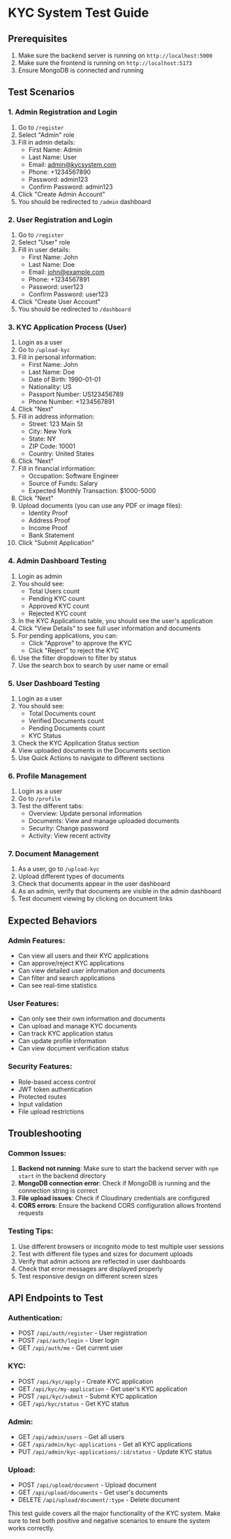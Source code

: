 # KYC System Test Guide

## Prerequisites
1. Make sure the backend server is running on `http://localhost:5000`
2. Make sure the frontend is running on `http://localhost:5173`
3. Ensure MongoDB is connected and running

## Test Scenarios

### 1. Admin Registration and Login
1. Go to `/register`
2. Select "Admin" role
3. Fill in admin details:
   - First Name: Admin
   - Last Name: User
   - Email: admin@kycsystem.com
   - Phone: +1234567890
   - Password: admin123
   - Confirm Password: admin123
4. Click "Create Admin Account"
5. You should be redirected to `/admin` dashboard

### 2. User Registration and Login
1. Go to `/register`
2. Select "User" role
3. Fill in user details:
   - First Name: John
   - Last Name: Doe
   - Email: john@example.com
   - Phone: +1234567891
   - Password: user123
   - Confirm Password: user123
4. Click "Create User Account"
5. You should be redirected to `/dashboard`

### 3. KYC Application Process (User)
1. Login as a user
2. Go to `/upload-kyc`
3. Fill in personal information:
   - First Name: John
   - Last Name: Doe
   - Date of Birth: 1990-01-01
   - Nationality: US
   - Passport Number: US123456789
   - Phone Number: +1234567891
4. Click "Next"
5. Fill in address information:
   - Street: 123 Main St
   - City: New York
   - State: NY
   - ZIP Code: 10001
   - Country: United States
6. Click "Next"
7. Fill in financial information:
   - Occupation: Software Engineer
   - Source of Funds: Salary
   - Expected Monthly Transaction: $1000-5000
8. Click "Next"
9. Upload documents (you can use any PDF or image files):
   - Identity Proof
   - Address Proof
   - Income Proof
   - Bank Statement
10. Click "Submit Application"

### 4. Admin Dashboard Testing
1. Login as admin
2. You should see:
   - Total Users count
   - Pending KYC count
   - Approved KYC count
   - Rejected KYC count
3. In the KYC Applications table, you should see the user's application
4. Click "View Details" to see full user information and documents
5. For pending applications, you can:
   - Click "Approve" to approve the KYC
   - Click "Reject" to reject the KYC
6. Use the filter dropdown to filter by status
7. Use the search box to search by user name or email

### 5. User Dashboard Testing
1. Login as a user
2. You should see:
   - Total Documents count
   - Verified Documents count
   - Pending Documents count
   - KYC Status
3. Check the KYC Application Status section
4. View uploaded documents in the Documents section
5. Use Quick Actions to navigate to different sections

### 6. Profile Management
1. Login as a user
2. Go to `/profile`
3. Test the different tabs:
   - Overview: Update personal information
   - Documents: View and manage uploaded documents
   - Security: Change password
   - Activity: View recent activity

### 7. Document Management
1. As a user, go to `/upload-kyc`
2. Upload different types of documents
3. Check that documents appear in the user dashboard
4. As an admin, verify that documents are visible in the admin dashboard
5. Test document viewing by clicking on document links

## Expected Behaviors

### Admin Features:
- Can view all users and their KYC applications
- Can approve/reject KYC applications
- Can view detailed user information and documents
- Can filter and search applications
- Can see real-time statistics

### User Features:
- Can only see their own information and documents
- Can upload and manage KYC documents
- Can track KYC application status
- Can update profile information
- Can view document verification status

### Security Features:
- Role-based access control
- JWT token authentication
- Protected routes
- Input validation
- File upload restrictions

## Troubleshooting

### Common Issues:
1. **Backend not running**: Make sure to start the backend server with `npm start` in the backend directory
2. **MongoDB connection error**: Check if MongoDB is running and the connection string is correct
3. **File upload issues**: Check if Cloudinary credentials are configured
4. **CORS errors**: Ensure the backend CORS configuration allows frontend requests

### Testing Tips:
1. Use different browsers or incognito mode to test multiple user sessions
2. Test with different file types and sizes for document uploads
3. Verify that admin actions are reflected in user dashboards
4. Check that error messages are displayed properly
5. Test responsive design on different screen sizes

## API Endpoints to Test

### Authentication:
- POST `/api/auth/register` - User registration
- POST `/api/auth/login` - User login
- GET `/api/auth/me` - Get current user

### KYC:
- POST `/api/kyc/apply` - Create KYC application
- GET `/api/kyc/my-application` - Get user's KYC application
- POST `/api/kyc/submit` - Submit KYC application
- GET `/api/kyc/status` - Get KYC status

### Admin:
- GET `/api/admin/users` - Get all users
- GET `/api/admin/kyc-applications` - Get all KYC applications
- PUT `/api/admin/kyc-applications/:id/status` - Update KYC status

### Upload:
- POST `/api/upload/document` - Upload document
- GET `/api/upload/documents` - Get user's documents
- DELETE `/api/upload/document/:type` - Delete document

This test guide covers all the major functionality of the KYC system. Make sure to test both positive and negative scenarios to ensure the system works correctly. 